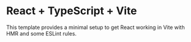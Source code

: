 # React + TypeScript + Vite
This template provides a minimal setup to get React working in Vite with HMR and some ESLint rules.